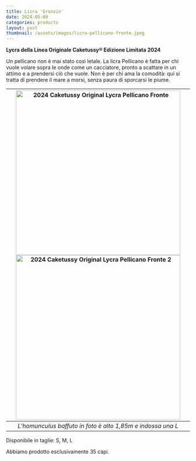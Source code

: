 ```yaml
---
title: Licra 'Groovin'
date: 2024-05-09
categories: products
layout: post
thumbnail: /assets/images/licra-pellicano-fronte.jpeg
---
```

**Lycra della Linea Originale Caketussy® Edizione Limitata 2024**

Un pellicano non è mai stato così letale. La licra Pellicano è fatta per chi vuole volare sopra le onde come un cacciatore, pronto a scattare in un attimo e a prendersi ciò che vuole. Non è per chi ama la comodità: qui si tratta di prendere il mare a morsi, senza paura di sporcarsi le piume.

| <img src="{{ site.baseurl }}/assets/images/licra-pellicano-fronte.jpeg" alt="2024 Caketussy Original Lycra Pellicano Fronte" class="wide-img;" style="height: 450px"> <img src="{{ site.baseurl }}/assets/images/licra-pellicano-fronte.jpeg" alt="2024 Caketussy Original Lycra Pellicano Fronte 2" class="wide-img;" style="height: 450px"> |
|:--:|
| *L’homunculus baffuto in foto è alto 1,85m e indossa una L* |

Disponibile in taglie: S, M, L

Abbiamo prodotto esclusivamente 35 capi.
